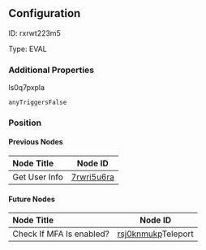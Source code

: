 # <nil>
## Configuration
ID:  rxrwt223m5

Type: EVAL 







### Additional Properties
ls0q7pxpla
```string 
anyTriggersFalse
```





### Position

#### Previous Nodes
| Node Title | Node ID |
| :------------- | ------------ |
| Get User Info | [7rwri5u6ra](./7rwri5u6ra.md) | 
 
 #### Future Nodes
| Node Title | Node ID |
| :------------- | ------------ |
| Check If MFA Is enabled? |[rsj0knmukp](./rsj0knmukp.md)Teleport |[ls0q7pxpla](./ls0q7pxpla.md) | 